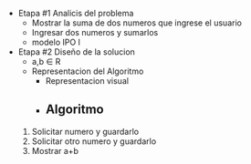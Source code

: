 * Etapa #1 Analicis del problema
  * Mostrar la suma de dos numeros que ingrese el usuario
  * Ingresar dos numeros y sumarlos
  * modelo IPO I
* Etapa #2 Diseño de la solucion
  * a,b ∈ R
  * Representacion del Algoritmo
     * Representacion visual
    * ## Algoritmo
   1. Solicitar numero y guardarlo
   2. Solicitar otro numero y guardarlo
   3. Mostrar a+b